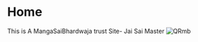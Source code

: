 # Home
This is A MangaSaiBhardwaja trust Site- Jai Sai Master
![QRmb](https://github.com/MangaSaiBharadwaja/Home/assets/152267789/57522ae2-3eb6-4c2e-82c4-db3b0243480b)
